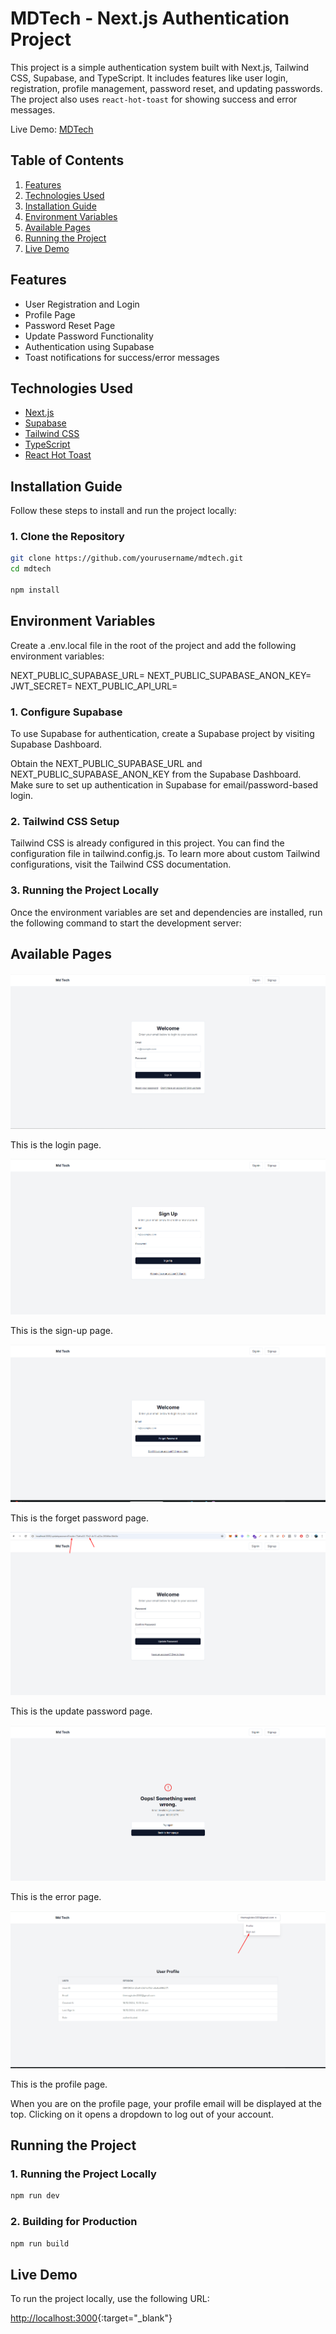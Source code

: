 # MDTech - Next.js Authentication Project

This project is a simple authentication system built with Next.js, Tailwind CSS, Supabase, and TypeScript. It includes features like user login, registration, profile management, password reset, and updating passwords. The project also uses `react-hot-toast` for showing success and error messages.

Live Demo: [MDTech](https://mdtech.vercel.app/signin)

## Table of Contents

1. [Features](#features)
2. [Technologies Used](#technologies-used)
3. [Installation Guide](#installation-guide)
4. [Environment Variables](#environment-variables)
5. [Available Pages](#available-pages)
6. [Running the Project](#running-the-project)
7. [Live Demo](#live-demo)

## Features

- User Registration and Login
- Profile Page
- Password Reset Page
- Update Password Functionality
- Authentication using Supabase
- Toast notifications for success/error messages

## Technologies Used

- [Next.js](https://nextjs.org/)
- [Supabase](https://supabase.io/)
- [Tailwind CSS](https://tailwindcss.com/)
- [TypeScript](https://www.typescriptlang.org/)
- [React Hot Toast](https://react-hot-toast.com/)

## Installation Guide

Follow these steps to install and run the project locally:

### 1. Clone the Repository

```bash
git clone https://github.com/yourusername/mdtech.git
cd mdtech

npm install

```

## Environment Variables

Create a .env.local file in the root of the project and add the following environment variables:

NEXT_PUBLIC_SUPABASE_URL=<your-supabase-url>
NEXT_PUBLIC_SUPABASE_ANON_KEY=<your-supabase-anon-key>
JWT_SECRET=<your-jwt-secret>
NEXT_PUBLIC_API_URL=<your-api-url>

### 1. Configure Supabase

To use Supabase for authentication, create a Supabase project by visiting Supabase Dashboard.

Obtain the NEXT_PUBLIC_SUPABASE_URL and NEXT_PUBLIC_SUPABASE_ANON_KEY from the Supabase Dashboard.
Make sure to set up authentication in Supabase for email/password-based login.

### 2. Tailwind CSS Setup

Tailwind CSS is already configured in this project. You can find the configuration file in tailwind.config.js. To learn more about custom Tailwind configurations, visit the Tailwind CSS documentation.

### 3. Running the Project Locally

Once the environment variables are set and dependencies are installed, run the following command to start the development server:


## Available Pages

![Login Page](https://raw.githubusercontent.com/themagicdev3351/mdtech/main/public/login.png)

This is the login page.

![Sign Up Page](https://raw.githubusercontent.com/themagicdev3351/mdtech/main/public/signup.png)

This is the sign-up page.

![Forget Page](https://raw.githubusercontent.com/themagicdev3351/mdtech/main/public/forget.png)

This is the forget password page.

![Update Password Page](https://raw.githubusercontent.com/themagicdev3351/mdtech/main/public/updatepassword.png)

This is the update password page.

![Error Page](https://raw.githubusercontent.com/themagicdev3351/mdtech/main/public/error.png)

This is the error page.

![Profile Page](https://raw.githubusercontent.com/themagicdev3351/mdtech/main/public/profile.png)

This is the profile page.

When you are on the profile page, your profile email will be displayed at the top. Clicking on it opens a dropdown to log out of your account.


## Running the Project

### 1. Running the Project Locally

```bash
npm run dev 

```


### 2. Building for Production

```bash
npm run build

```

## Live Demo  

To run the project locally, use the following URL:

[http://localhost:3000](http://localhost:3000){:target="_blank"}
